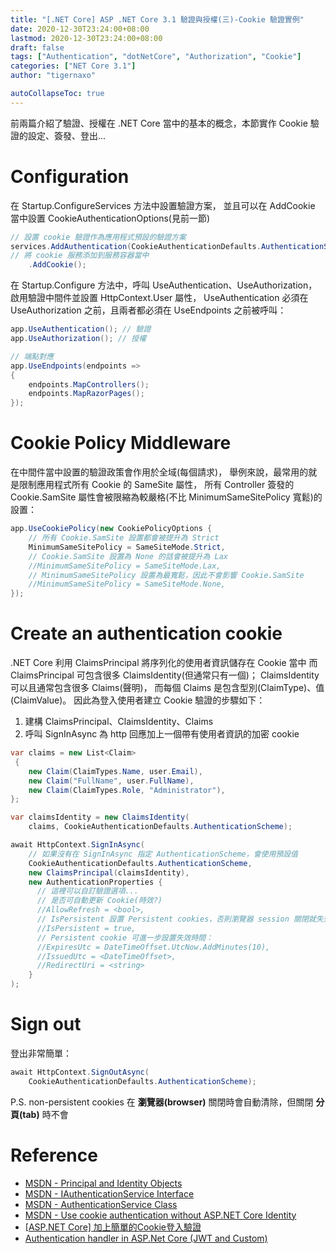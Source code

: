 ```yaml
---
title: "[.NET Core] ASP .NET Core 3.1 驗證與授權(三)-Cookie 驗證實例"
date: 2020-12-30T23:24:00+08:00
lastmod: 2020-12-30T23:24:00+08:00
draft: false
tags: ["Authentication", "dotNetCore", "Authorization", "Cookie"]
categories: ["NET Core 3.1"]
author: "tigernaxo"

autoCollapseToc: true
---
```

前兩篇介紹了驗證、授權在 .NET Core 當中的基本的概念，本節實作 Cookie 驗證的設定、簽發、登出...
# Configuration
在 Startup.ConfigureServices 方法中設置驗證方案，
並且可以在 AddCookie 當中設置 CookieAuthenticationOptions(見前一節)
```c#
// 設置 cookie 驗證作為應用程式預設的驗證方案
services.AddAuthentication(CookieAuthenticationDefaults.AuthenticationScheme)
// 將 cookie 服務添加到服務容器當中
    .AddCookie();
```
在 Startup.Configure 方法中，呼叫 UseAuthentication、UseAuthorization，
啟用驗證中間件並設置 HttpContext.User 屬性，
UseAuthentication 必須在 UseAuthorization 之前，且兩者都必須在 UseEndpoints 之前被呼叫：
```c#
app.UseAuthentication(); // 驗證
app.UseAuthorization(); // 授權

// 端點對應
app.UseEndpoints(endpoints =>
{
    endpoints.MapControllers();
    endpoints.MapRazorPages();
});
```
# Cookie Policy Middleware
在中間件當中設置的驗證政策會作用於全域(每個請求)，
舉例來說，最常用的就是限制應用程式所有 Cookie 的 SameSite 屬性，
所有 Controller 簽發的 Cookie.SamSite 屬性會被限縮為較嚴格(不比 MinimumSameSitePolicy 寬鬆)的設置：
```c#
app.UseCookiePolicy(new CookiePolicyOptions {
    // 所有 Cookie.SamSite 設置都會被提升為 Strict
    MinimumSameSitePolicy = SameSiteMode.Strict, 
    // Cookie.SamSite 設置為 None 的話會被提升為 Lax
    //MinimumSameSitePolicy = SameSiteMode.Lax,  
    // MinimumSameSitePolicy 設置為最寬鬆，因此不會影響 Cookie.SamSite
    //MinimumSameSitePolicy = SameSiteMode.None, 
});
```

# Create an authentication cookie
.NET Core 利用 ClaimsPrincipal 將序列化的使用者資訊儲存在 Cookie 當中
而 ClaimsPrincipal 可包含很多 ClaimsIdentity(但通常只有一個)；
ClaimsIdentity 可以且通常包含很多 Claims(聲明)，
而每個 Claims 是包含型別(ClaimType)、值(ClaimValue)。
因此為登入使用者建立 Cookie 驗證的步驟如下：
1. 建構 ClaimsPrincipal、ClaimsIdentity、Claims
2. 呼叫 SignInAsync 為 http 回應加上一個帶有使用者資訊的加密 cookie
```c#
var claims = new List<Claim> 
 {
    new Claim(ClaimTypes.Name, user.Email),
    new Claim("FullName", user.FullName),
    new Claim(ClaimTypes.Role, "Administrator"),
};

var claimsIdentity = new ClaimsIdentity(
    claims, CookieAuthenticationDefaults.AuthenticationScheme);

await HttpContext.SignInAsync(
    // 如果沒有在 SignInAsync 指定 AuthenticationScheme，會使用預設值
    CookieAuthenticationDefaults.AuthenticationScheme, 
    new ClaimsPrincipal(claimsIdentity), 
    new AuthenticationProperties {
      // 這裡可以自訂驗證選項...
      // 是否可自動更新 Cookie(時效?)
      //AllowRefresh = <bool>,
      // IsPersistent 設置 Persistent cookies，否則瀏覽器 session 關閉就失效
      //IsPersistent = true, 
      // Persistent cookie 可進一步設置失效時間：
      //ExpiresUtc = DateTimeOffset.UtcNow.AddMinutes(10),
      //IssuedUtc = <DateTimeOffset>,
      //RedirectUri = <string>
    }
);
```
# Sign out
登出非常簡單：
```c#
await HttpContext.SignOutAsync(
    CookieAuthenticationDefaults.AuthenticationScheme);
```
P.S. non-persistent cookies 在 **瀏覽器(browser)** 關閉時會自動清除，但關閉 **分頁(tab)** 時不會

# Reference
- [MSDN - Principal and Identity Objects](https://docs.microsoft.com/en-us/dotnet/standard/security/principal-and-identity-objects)
- [MSDN - IAuthenticationService Interface](https://docs.microsoft.com/zh-tw/dotnet/api/microsoft.aspnetcore.authentication.iauthenticationservice?view=aspnetcore-3.1)
- [MSDN - AuthenticationService Class](https://docs.microsoft.com/zh-tw/dotnet/api/microsoft.aspnetcore.authentication.authenticationservice?view=aspnetcore-3.1)
- [MSDN - Use cookie authentication without ASP.NET Core Identity](https://docs.microsoft.com/en-us/aspnet/core/security/authentication/cookie?view=aspnetcore-3.1)
- [[ASP.NET Core] 加上簡單的Cookie登入驗證](https://dotblogs.com.tw/Null/2020/04/09/162252)
- [Authentication handler in ASP.Net Core (JWT and Custom)](https://dotnetcorecentral.com/blog/authentication-handler-in-asp-net-core/)
